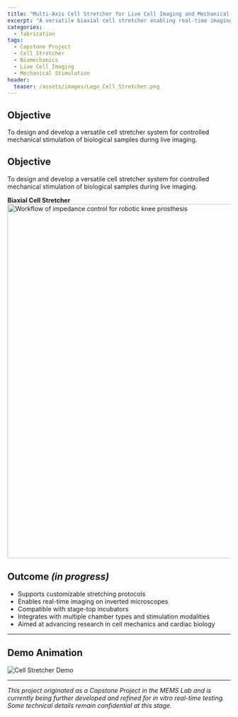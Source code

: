 ```yaml
---
title: "Multi-Axis Cell Stretcher for Live Cell Imaging and Mechanical Stimulation"
excerpt: "A versatile biaxial cell stretcher enabling real-time imaging and controlled mechanical stimulation of biological samples."
categories:
  - fabrication
tags:
  - Capstone Project
  - Cell Stretcher
  - Biomechanics
  - Live Cell Imaging
  - Mechanical Stimulation
header:
  teaser: /assets/images/Lego_Cell_Stretcher.png
---
```


## Objective  
To design and develop a versatile cell stretcher system for controlled mechanical stimulation of biological samples during live imaging.  
## Objective  
To design and develop a versatile cell stretcher system for controlled mechanical stimulation of biological samples during live imaging.  

**Biaxial Cell Stretcher**  
<img src="/assets/images/Lego_Cell_Stretcher.png" alt="Workflow of impedance control for robotic knee prosthesis" width="800"/>

## Outcome *(in progress)*  
- Supports customizable stretching protocols  
- Enables real-time imaging on inverted microscopes  
- Compatible with stage-top incubators  
- Integrates with multiple chamber types and stimulation modalities  
- Aimed at advancing research in cell mechanics and cardiac biology  

---

## Demo Animation  

![Cell Stretcher Demo](/assets/video/Cell_Stretcher.gif)  

---

*This project originated as a Capstone Project in the MEMS Lab and is currently being further developed and refined for in vitro real-time testing. Some technical details remain confidential at this stage.*  



